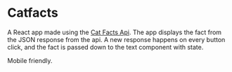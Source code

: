 # Catfacts

A React app made using the <a href="https://catfact.ninja">Cat Facts Api</a>. The app displays the fact from the JSON response from the api. A new response happens on every button click, and the fact is passed down to the text component with state.

Mobile friendly.
